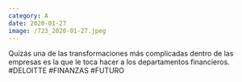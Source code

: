 ```yaml
--- 
category: A 
date: 2020-01-27 
image: /723_2020-01-27.jpeg 
--- 
```


Quizás una de las transformaciones más complicadas dentro de las empresas es la que le toca hacer a los departamentos financieros. #DELOITTE #FINANZAS #FUTURO